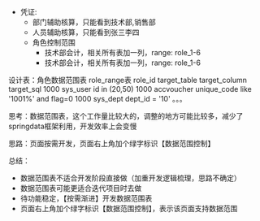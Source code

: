 - 凭证: 
  - 部门辅助核算，只能看到技术部,销售部
  - 人员辅助核算，只能看到张三李四
  - 角色控制范围
    - 技术部会计，相关所有表加一列，range: role_1-6
    - 技术部会计，相关所有表加一列，range: role_1-6





设计表：角色数据范围表
role_range表
role_id  target_table  target_column        target_sql
1000       sys_user         id              in (20,50)
1000       accvoucher   unique_code        like '1001%' and flag=0
1000       sys_dept       dept_id             = '10'
。。。


思考：数据范围表，这个工作量比较大的，调整的地方可能比较多，减少了springdata框架利用，开发效率上会变慢

思路：页面按需开发，页面右上角加个绿字标识【数据范围控制】

总结：
- 数据范围表不适合开发阶段直接做（加重开发逻辑梳理，思路不确定）
- 数据范围表可能更适合迭代项目时去做
- 待功能稳定，【按需渐进】开发数据范围表
- 页面右上角加个绿字标识【数据范围控制】，表示该页面支持数据范围